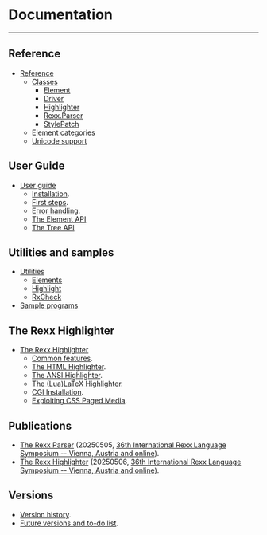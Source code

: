 Documentation
=============

---------------------------------

Reference
---------

- [Reference](ref/)
  - [Classes](ref/classes/)
    - [Element](ref/classes/element/)
    - [Driver](ref/classes/driver/)
    - [Highlighter](ref/classes/highlighter/)
    - [Rexx.Parser](ref/classes/rexx.parser/)
    - [StylePatch](ref/classes/stylepatch/)
  - [Element categories](ref/categories/)
  - [Unicode support](unicode/)

User Guide
----------

- [User guide](guide/)
  - [Installation](guide/install/).
  - [First steps](guide/first-steps/).
  - [Error handling](guide/errors/).
  - [The Element API](guide/elementapi/)
  - [The Tree API](guide/treeapi/)

Utilities and samples
---------------------

- [Utilities](utilities/)
  - [Elements](utilities/elements/)
  - [Highlight](utilities/highlight/)
  - [RxCheck](utilities/rxcheck/)
- [Sample programs](samples/)

The Rexx Highlighter
--------------------

- [The Rexx Highlighter](highlighter/)
  - [Common features](highlighter/features/).
  - [The HTML Highlighter](highlighter/html/).
  - [The ANSI Highlighter](highlighter/ansi/).
  - [The (Lua)LaTeX Highlighter](highlighter/latex/).
  - [CGI Installation](highlighter/cgi/).
  - [Exploiting CSS Paged Media](highlighter/paged-media/).

Publications
------------

- [The Rexx Parser](https://www.epbcn.com/pdf/josep-maria-blasco/2025-05-05-The-Rexx-Parser.pdf) (20250505,
  [36th International Rexx Language Symposium -- Vienna, Austria and online](https://www.rexxla.org/events/schedule.rsp?year=2025)).
- [The Rexx Highlighter](https://www.epbcn.com/pdf/josep-maria-blasco/2025-05-06-The-Rexx-Highlighter.pdf) (20250506,
  [36th International Rexx Language Symposium -- Vienna, Austria and online](https://www.rexxla.org/events/schedule.rsp?year=2025)).

Versions
--------

- [Version history](history/).
- [Future versions and to-do list](todo/).


